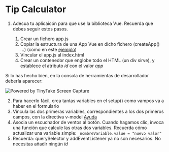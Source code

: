 # Tip Calculator

1. Adecua tu aplicaicón para que use la biblioteca Vue. Recuerda que debes seguir estos pasos.

   1. Crear un fichero app.js
   2. Copiar la estructura de una App Vue en dicho fichero (createApp() ...) (como en este [ejemplo](https://github.com/omiras/counter-project-VUE-dynamic-class))
   3. Vincular el app.js al index.html
   4. Crear un contenedor que englobe todo el HTML (un div sirve), y establece el atributo _id_ con el valor _app_

Si lo has hecho bien, en la consola de herramientas de desarrollador debería aparecer:

<img src="https://oscarm.tinytake.com/media/1554b63?filename=1699428962576_TinyTake08-11-2023-08-35-52_638350257626667288.png&sub_type=thumbnail_preview&type=attachment&width=1198&height=586" title="Powered by TinyTake Screen Capture"/><br>

2. Para hacerlo fácil, crea tantas variables en el setup() como vampos va a haber en el formulario
3. Vincula las dos primeras variables, correspondientes a los dos primeros campos, con la directiva v-model [Ayuda](https://vuejs.org/guide/essentials/forms.html#basic-usage)
4. Asocia un escuchador de ventos al botón. Cuando hagamos clic, invoca una función que calcule las otras dos variables. Recuerda cómo actualizar una variable simple: ` nombreVariable.value = "nuevo valor"`
5. Recuerda: querySelector y addEventListener ya no son necesarios. No necesitas añadir ningún _id_
